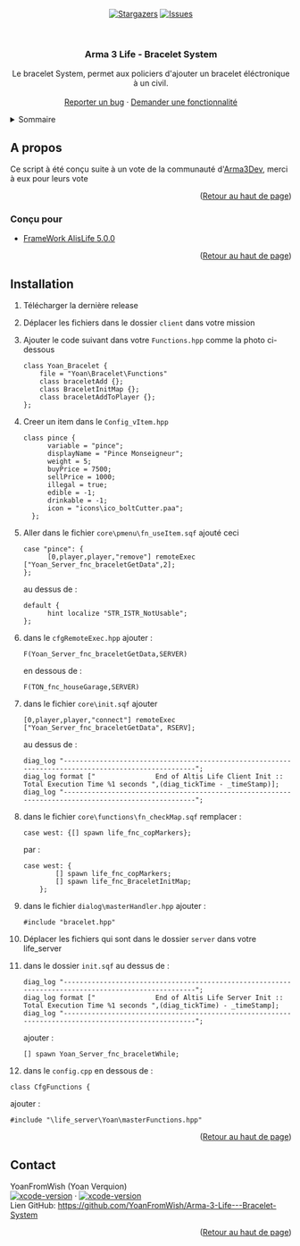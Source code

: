 <a name="readme-top"></a>

<div align="center">

  <a href="">![Stargazers][stars-shield]</a>
  <a href="">![Issues][issues-shield]</a>


</div>


<!-- PROJECT LOGO -->
<br />
<div align="center">
<h3 align="center">Arma 3 Life - Bracelet System</h3>

  <p align="center">
    Le bracelet System, permet aux policiers d'ajouter un bracelet éléctronique à un civil.
    <br />
    <br />
    <a href="https://github.com/YoanFromWish/Arma-3-Life---Bracelet-System/issues">Reporter un bug</a>
    ·
    <a href="https://github.com/YoanFromWish/Arma-3-Life---Bracelet-System/issues">Demander une fonctionnalité</a>
  </p>
</div>



<!-- TABLE OF CONTENTS -->
<details>
  <summary>Sommaire</summary>
  <ol>
    <li>
      <a href="#about-the-project">À propos du projet</a>
      <ul>
        <li><a href="#built-with">Conçu pour</a></li>
      </ul>
    </li>
    <li>
      <a href="#getting-started">Installation</a>
    </li>
    <li><a href="#usage">Utilisation</a></li>
    <li><a href="#contact">Contact</a></li>
  </ol>
</details>



<!-- ABOUT THE PROJECT -->
## A propos


Ce script à été conçu suite à un vote de la communauté d'<a href="https://arma3dev.fr/">Arma3Dev</a>, merci à eux pour leurs vote

<p align="right">(<a href="#readme-top">Retour au haut de page</a>)</p>



### Conçu pour

* <a href="https://github.com/AsYetUntitled/Framework">FrameWork AlisLife 5.0.0</a>

<p align="right">(<a href="#readme-top">Retour au haut de page</a>)</p>


## Installation

1. Télécharger la dernière release 
2. Déplacer les fichiers dans le dossier `client` dans votre mission
3. Ajouter le code suivant dans votre `Functions.hpp` comme la photo ci-dessous
    ```sqf
    class Yoan_Bracelet {
        file = "Yoan\Bracelet\Functions"
        class braceletAdd {};
        class BraceletInitMap {};
        class braceletAddToPlayer {};
    };
    ```
4. Creer un item dans le `Config_vItem.hpp`
    ```sqf
    class pince {
          variable = "pince";
          displayName = "Pince Monseigneur";
          weight = 5;
          buyPrice = 7500;
          sellPrice = 1000;
          illegal = true;
          edible = -1;
          drinkable = -1;
          icon = "icons\ico_boltCutter.paa";
      };
    ```
5. Aller dans le fichier `core\pmenu\fn_useItem.sqf` ajouté ceci
    ```sqf
    case "pince": {
          [0,player,player,"remove"] remoteExec ["Yoan_Server_fnc_braceletGetData",2]; 
    };
    ```
    au dessus de :
    ```sqf
    default {
          hint localize "STR_ISTR_NotUsable";
    };
    ```
6. dans le `cfgRemoteExec.hpp` ajouter :
    ```sqf
    F(Yoan_Server_fnc_braceletGetData,SERVER)
    ```
    
     en dessous de :

    ```sqf
    F(TON_fnc_houseGarage,SERVER)
    ```
7. dans le fichier `core\init.sqf`
ajouter 
    ```sqf
    [0,player,player,"connect"] remoteExec ["Yoan_Server_fnc_braceletGetData", RSERV];
    ```
    au dessus de :
    ```sqf
    diag_log "----------------------------------------------------------------------------------------------------";
    diag_log format ["               End of Altis Life Client Init :: Total Execution Time %1 seconds ",(diag_tickTime - _timeStamp)];
    diag_log "----------------------------------------------------------------------------------------------------";
    ```
8. dans le fichier `core\functions\fn_checkMap.sqf` remplacer :
    ```sqf
    case west: {[] spawn life_fnc_copMarkers};
    ```
    par :
    ```sqf
    case west: {
            [] spawn life_fnc_copMarkers;
            [] spawn life_fnc_BraceletInitMap;
        };
    ```
9. dans le fichier `dialog\masterHandler.hpp` ajouter :
    ```sqf
    #include "bracelet.hpp"
    ```
10. Déplacer les fichiers qui sont dans le dossier `server` dans votre life_server
11. dans le dossier `init.sqf` au dessus de : 

    ```sqf
    diag_log "----------------------------------------------------------------------------------------------------";
    diag_log format ["               End of Altis Life Server Init :: Total Execution Time %1 seconds ",(diag_tickTime) - _timeStamp];
    diag_log "----------------------------------------------------------------------------------------------------";
    ```

    ajouter :

    ```sqf
    [] spawn Yoan_Server_fnc_braceletWhile;
    ```

12. dans le `config.cpp` en dessous de :

  `class CfgFunctions {`

  ajouter :

  `#include "\life_server\Yoan\masterFunctions.hpp"`

<p align="right">(<a href="#readme-top">Retour au haut de page</a>)</p>

<!-- CONTACT -->
## Contact

YoanFromWish (Yoan Verquion)
<br>
[![xcode-version](https://img.shields.io/badge/discord-Yoan%231000-green)](discord.com) · [![xcode-version](https://img.shields.io/badge/steam-186072502-green)](steam.com)
<br>
Lien GitHub: https://github.com/YoanFromWish/Arma-3-Life---Bracelet-System

<p align="right">(<a href="#readme-top">Retour au haut de page</a>)</p>

<!-- MARKDOWN LINKS & IMAGES -->
<!-- https://www.markdownguide.org/basic-syntax/#reference-style-links -->
[stars-shield]: https://img.shields.io/github/stars/YoanFromWish/Arma-3-Life---Bracelet-System.svg?style=for-the-badge
[stars-url]: https://github.com/YoanFromWish/Arma-3-Life---Bracelet-System/stargazers
[issues-shield]: https://img.shields.io/github/issues/YoanFromWish/Arma-3-Life---Bracelet-System.svg?style=for-the-badge
[issues-url]: https://github.com/YoanFromWish/Arma-3-Life---Bracelet-System/issues
[discord]: https://img.shields.io/badge/discord-Yoan%231000-green
[steam]: https://img.shields.io/badge/steam-186072502-green
